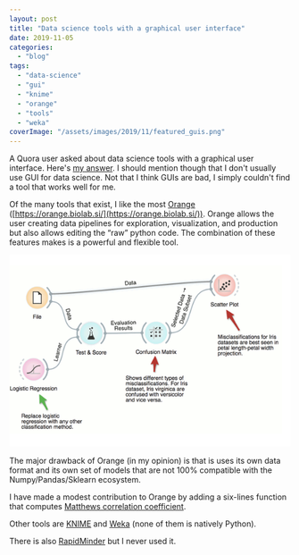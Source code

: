 ```yaml
---
layout: post
title: "Data science tools with a graphical user interface"
date: 2019-11-05
categories: 
  - "blog"
tags: 
  - "data-science"
  - "gui"
  - "knime"
  - "orange"
  - "tools"
  - "weka"
coverImage: "/assets/images/2019/11/featured_guis.png"
---
```


A Quora user asked about data science tools with a graphical user interface. Here's [my answer](https://qr.ae/TWP0wY). I should mention though that I don't usually use GUI for data science. Not that I think GUIs are bad, I simply couldn't find a tool that works well for me.

Of the many tools that exist, I like the most [Orange](https://orange.biolab.si/) ([https://orange.biolab.si/](https://orange.biolab.si/)). Orange allows the user creating data pipelines for exploration, visualization, and production but also allows editing the “raw” python code. The combination of these features makes is a powerful and flexible tool.

![](/assets/images/2019/11/main-qimg-8c479b6cf90427f6da5dbbad84390960)

The major drawback of Orange (in my opinion) is that is uses its own data format and its own set of models that are not 100% compatible with the Numpy/Pandas/Sklearn ecosystem.

I have made a modest contribution to Orange by adding a six-lines function that computes [Matthews correlation coefficient](https://en.wikipedia.org/wiki/Matthews_correlation_coefficient).

Other tools are [KNIME](https://www.knime.com/) and [Weka](https://www.cs.waikato.ac.nz/ml/weka/) (none of them is natively Python).

There is also [RapidMinder](https://rapidminer.com/) but I never used it.
